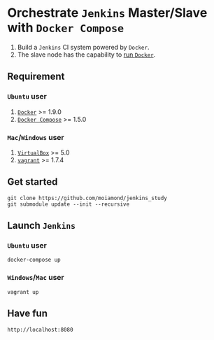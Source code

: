 # Orchestrate `Jenkins` Master/Slave with `Docker Compose`

1. Build a `Jenkins` CI system powered by `Docker`. 
2. The slave node has the capability to [run `Docker`](http://container-solutions.com/running-docker-in-jenkins-in-docker/).

## Requirement 

### `Ubuntu` user

1. [`Docker`](https://docs.docker.com/engine/misc/#about-docker) >= 1.9.0
2. [`Docker Compose`](https://docs.docker.com/compose/) >= 1.5.0

### `Mac`/`Windows` user
1. [`VirtualBox`](https://www.virtualbox.org/) >= 5.0
2. [`vagrant`](https://www.vagrantup.com/) >= 1.7.4

## Get started
    git clone https://github.com/moiamond/jenkins_study
    git submodule update --init --recursive

## Launch `Jenkins`
  
### `Ubuntu` user
    docker-compose up
  
### `Windows`/`Mac` user
    vagrant up
    
## Have fun
    http://localhost:8080
